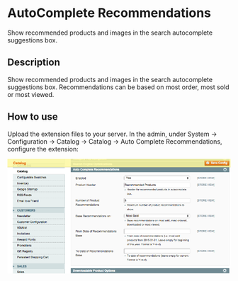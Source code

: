 AutoComplete Recommendations
============================
Show recommended products and images in the search autocomplete suggestions box.

Description
-----------
Show recommended products and images in the search autocomplete suggestions box. 
Recommendations can be based on most order, most sold or most viewed.


How to use
----------

Upload the extension files to your server. In the admin, under 
System -> Configuration -> Catalog -> Catalog -> Auto Complete Recommendations,
configure the extension:

<img src="md/configuration.png" />